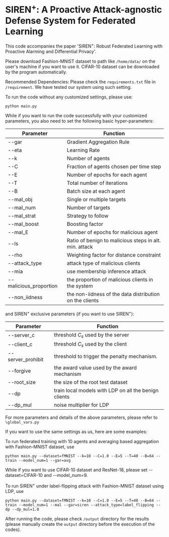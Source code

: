 # SIREN<sup>+</sup>: A Proactive Attack-agnostic Defense System for Federated Learning

This code accompanies the paper 'SIREN<sup>+</sup>: Robust Federated Learning with Proactive Alarming and Differential Privacy'. 

Please download Fashion-MNIST dataset to path like ```/home/data/``` on the user's machine if you want to use it. CIFAR-10 dataset can be downloaded by the program automatically.

Recommended Dependencies: Please check the ```requirements.txt``` file in ```/requirement```. We have tested our system using such setting.

To run the code without any customized settings, please use:

```english
python main.py
```

While if you want to run the code successfully with your customized parameters, you also need to set the following basic hyper-parameters:

| Parameter   | Function                                               |
| ----------- | ------------------------------------------------------ |
| --gar       | Gradient Aggregation Rule                              |
| --eta       | Learning Rate                                          |
| --k         | Number of agents                                       |
| --C         | Fraction of agents chosen per time step                |
| --E         | Number of epochs for each agent                        |
| --T         | Total number of iterations                             |
| --B         | Batch size at each agent                               |
| --mal_obj   | Single or multiple targets                             |
| --mal_num   | Number of targets                                      |
| --mal_strat | Strategy to follow                                     |
| --mal_boost | Boosting factor                                        |
| --mal_E     | Number of epochs for malicious agent                   |
| --ls        | Ratio of benign to malicious steps in alt. min. attack |
| --rho       | Weighting factor for distance constraint               |
| --attack_type| attack type of malicious clients                      |
| --mia       | use membership inference attack                        |
| --malicious_proportion| the proportion of malicious clients in the system|
| --non_iidness| the non-iidness of the data distribution on the clients |

and SIREN<sup>+</sup> exclusive parameters (if you want to use SIREN<sup>+</sup>):

| Parameter         | Function                                               |
| -----------       | ------------------------------------------------------ |
| --server_c        | threshold $C_s$ used by the server                     |
| --client_c        | threshold $C_s$ used by the client                     |
| --server_prohibit | threshold to trigger the penalty mechanism.            |
| --forgive         | the award value used by the award mechanism            |
| --root_size       | the size of the root test dataset                      |
| --dp              | train local models with LDP on all the benign clients  |
| --dp_mul          | noise multiplier for LDP                               |

For more parameters and details of the above parameters, please refer to ```\global_vars.py```

If you want to use the same settings as us, here are some examples:

To run federated training with 10 agents and averaging based aggregation with Fashion-MNIST dataset, use

```english
python main.py --dataset=fMNIST --k=10 --C=1.0 --E=5 --T=40 --B=64 --train --model_num=1 --gar=avg
```
While if you want to use CIFAR-10 dataset and ResNet-18, please set --dataset=CIFAR-10 and --model_num=9.

To run SIREN<sup>+</sup> under label-flipping attack with Fashion-MNIST dataset using LDP, use

```
python main.py --dataset=fMNIST --k=10 --C=1.0 --E=5 --T=40 --B=64 --train --model_num=1 --mal --gar=siren --attack_type=label_flipping --dp --dp_mul=1.0
```

After running the code, please check ```/output``` directory for the results (please manually create the ```output``` directory before the execution of the codes).
